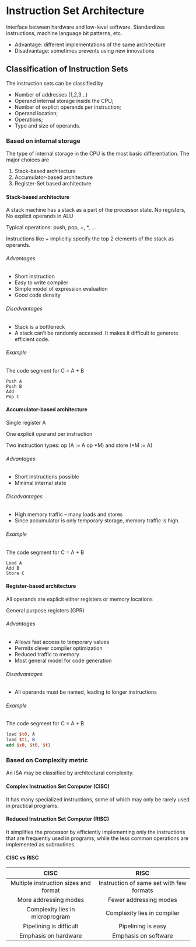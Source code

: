 # Instruction Set Architecture
Interface between hardware and low-level software. Standardizes instructions, machine language bit patterns, etc.
* Advantage: different implementations of the same architecture
* Disadvantage: sometimes prevents using new innovations

## Classification of Instruction Sets
The instruction sets can be classified by
* Number of addresses (1,2,3...)
* Operand internal storage inside the CPU;
* Number of explicit operands per instruction;
* Operand location;
* Operations;
* Type and size of operands.

### Based on internal storage

The type of internal storage in the CPU is the most basic
differentiation. The major choices are
1. Stack-based architecture
2. Accumulator-based architecture
3. Register-Set based architecture

#### Stack-based architecture
A stack machine has a stack as a part of the processor state. No registers, No explicit operands in ALU

Typical operations: push, pop, +, *, ...

Instructions like + implicitly specify the top 2 elements of the
stack as operands.

###### Advantages
* Short instruction
* Easy to write compiler
* Simple model of expression evaluation
* Good code density
###### Disadvantages
* Stack is a bottleneck
* A stack can’t be randomly accessed. It makes it difficult to
generate efficient code.

###### Example
The code segment for C = A + B 
```
Push A
Push B
Add
Pop C
```

#### Accumulator-based architecture
Single register A

One explicit operand per instruction

Two instruction types: op (A := A op *M) and store (*M := A)

###### Advantages
* Short instructions possible
* Minimal internal state

###### Disadvantages
* High memory traffic – many loads and stores
* Since accumulator is only temporary storage, memory
traffic is high.

###### Example
The code segment for C = A + B
```
Load A
Add B
Store C
```

#### Register-based architecture
All operands are explicit either registers or memory locations

General purpose registers (GPR)

###### Advantages
* Allows fast access to temporary values
* Permits clever compiler optimization
* Reduced traffic to memory
* Most general model for code generation
###### Disadvantages
* All operands must be named, leading to longer instructions

###### Example
The code segment for C = A + B
```mips
load $t0, A
load $t1, B
add $s0, $t0, $t1
```
### Based on Complexity metric
An ISA may be classified by architectural complexity.
#### Complex Instruction Set Computer (CISC)
It has many specialized instructions, some of which may only be
rarely used in practical programs.
#### Reduced Instruction Set Computer (RISC)
It simplifies the processor by efficiently implementing only the
instructions that are frequently used in programs, while the less
common operations are implemented as subroutines.
#### CISC vs RISC

|CISC|RISC|
|:---:|:---:|
|Multiple instruction sizes and format|Instruction of same set with few formats|
|More addressing modes|Fewer addressing modes|
|Complexity lies in microprogram|Complexity lies in compiler|
|Pipelining is difficult|Pipelining is easy|
|Emphasis on hardware|Emphasis on software|

